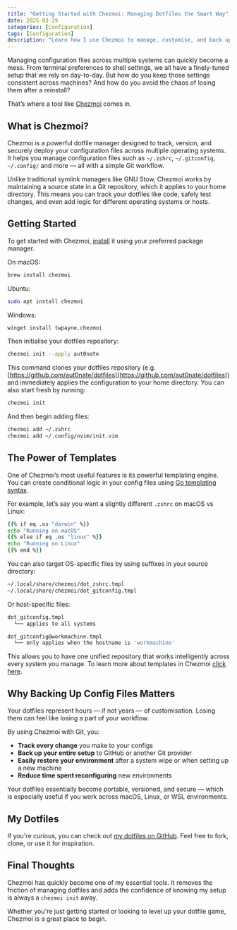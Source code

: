 ```yaml
---
title: "Getting Started with Chezmoi: Managing Dotfiles the Smart Way"
date: 2025-03-29
categories: [Configuration]
tags: [Configuration]
description: "Learn how I use Chezmoi to manage, customise, and back up my dotfiles across multiple systems."
---
```


Managing configuration files across multiple systems can quickly become a mess. From terminal preferences to shell settings, we all have a finely-tuned setup that we rely on day-to-day. But how do you keep those settings consistent across machines? And how do you avoid the chaos of losing them after a reinstall?

That’s where a tool like [Chezmoi](https://www.chezmoi.io/) comes in.

## What is Chezmoi?

Chezmoi is a powerful dotfile manager designed to track, version, and securely deploy your configuration files across multiple operating systems. It helps you manage configuration files such as `~/.zshrc`, `~/.gitconfig`, `~/.config/` and more — all with a simple Git workflow.

Unlike traditional symlink managers like GNU Stow, Chezmoi works by maintaining a source state in a Git repository, which it applies to your home directory. This means you can track your dotfiles like code, safely test changes, and even add logic for different operating systems or hosts.

## Getting Started

To get started with Chezmoi, [install](https://www.chezmoi.io/install/) it using your preferred package manager.

On macOS:

```bash
brew install chezmoi
```

Ubuntu:

```bash
sudo apt install chezmoi
```

Windows:

```bash
winget install twpayne.chezmoi
```

Then initialise your dotfiles repository:

```bash
chezmoi init --apply aut0nate
```

This command clones your dotfiles repository (e.g. [https://github.com/aut0nate/dotfiles](https://github.com/aut0nate/dotfiles)) and immediately applies the configuration to your home directory. You can also start fresh by running:

```bash
chezmoi init
```

And then begin adding files:

```bash
chezmoi add ~/.zshrc
chezmoi add ~/.config/nvim/init.vim
```

## The Power of Templates

One of Chezmoi’s most useful features is its powerful templating engine. You can create conditional logic in your config files using [Go templating syntax](https://pkg.go.dev/text/template).

For example, let’s say you want a slightly different `.zshrc` on macOS vs Linux:

```zsh
{{% if eq .os "darwin" %}}
echo "Running on macOS"
{{% else if eq .os "linux" %}}
echo "Running on Linux"
{{% end %}}
```

You can also target OS-specific files by using suffixes in your source directory:

``` bash
~/.local/share/chezmoi/dot_zshrc.tmpl
~/.local/share/chezmoi/dot_gitconfig.tmpl
```

Or host-specific files:

``` bash
dot_gitconfig.tmpl
  └── applies to all systems

dot_gitconfig@workmachine.tmpl
  └── only applies when the hostname is 'workmachine'
```

This allows you to have one unified repository that works intelligently across every system you manage. To learn more about templates in Chezmoi [click here](https://www.chezmoi.io/user-guide/templating/).

## Why Backing Up Config Files Matters

Your dotfiles represent hours — if not years — of customisation. Losing them can feel like losing a part of your workflow.

By using Chezmoi with Git, you:

- **Track every change** you make to your configs
- **Back up your entire setup** to GitHub or another Git provider
- **Easily restore your environment** after a system wipe or when setting up a new machine
- **Reduce time spent reconfiguring** new environments

Your dotfiles essentially become portable, versioned, and secure — which is especially useful if you work across macOS, Linux, or WSL environments.

## My Dotfiles

If you're curious, you can check out [my dotfiles on GitHub](https://github.com/aut0nate/dotfiles). Feel free to fork, clone, or use it for inspiration.

## Final Thoughts

Chezmoi has quickly become one of my essential tools. It removes the friction of managing dotfiles and adds the confidence of knowing my setup is always a `chezmoi init` away.

Whether you're just getting started or looking to level up your dotfile game, Chezmoi is a great place to begin.
